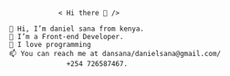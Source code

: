                               < Hi there 👋 />
                              
                  👋 Hi, I’m daniel sana from kenya.
                  👀 I’m a Front-end Developer. 
                  🌱 I love programming 
                  📫 You can reach me at dansana/danielsana@gmail.com/
                                +254 726587467.




<!--
**danielsana/danielsana** is a ✨ _special_ ✨ repository because its `README.md` (this file) appears on your GitHub profile.

Here are some ideas to get you started:

- 🔭 I’m currently working on ...
- 🌱 I’m currently learning ...
- 👯 I’m looking to collaborate on ...
- 🤔 I’m looking for help with ...
- 💬 Ask me about ...
- 📫 How to reach me: ...
- 😄 Pronouns: ...
- ⚡ Fun fact: ...
-->

